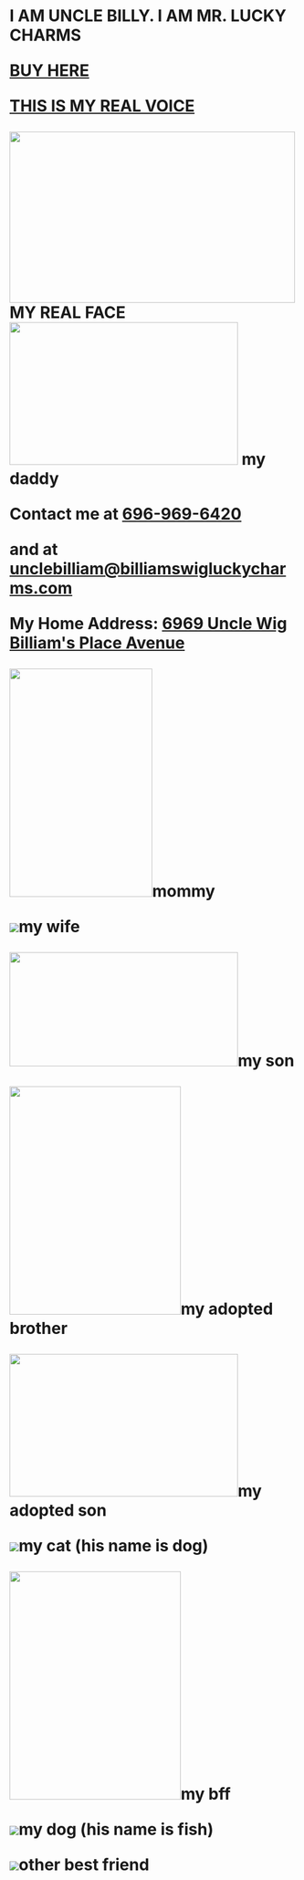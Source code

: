 <title>uncle billy's website</title>
<h1>I AM UNCLE BILLY.
I AM MR. LUCKY CHARMS <p>
 <strong> <a href="https://www.amazon.com/Lucky-Charms-Gluten-Breakfast-Cereal/dp/B07CX3FHM1">BUY HERE</a>
  <p>
   <a href="https://www.youtube.com/watch?v=dQw4w9WgXcQ">THIS IS MY REAL VOICE</a>
   <p>
   <img src="https://i.ytimg.com/vi/IKi7ZcKkVGs/maxresdefault.jpg" height="300" width="500"/>
   MY REAL FACE
    <img src="https://akm-img-a-in.tosshub.com/businesstoday/images/story/202101/amouhaji_660_200121122043.jpg?size=948:533" height="250" width="400"/> my daddy
   <p> Contact me at 
    <a href="tel:+6969696420"> 696-969-6420 </a> <p>
  and at <a href="mailto:unclebilliam@billiamswigluckycharms.com">unclebilliam@billiamswigluckycharms.com</a>
  <p> My Home Address: <a href="https://www.google.com/maps/place/William+Dick+School/@39.9866462,-75.1760614,17z/data=!3m2!4b1!5s0x89c6c7ec73a9b0ff:0x749dffefc30134!4m5!3m4!1s0x89c6c7ec678bdc59:0xca1ba084ca5563f8!8m2!3d39.9866421!4d-75.1738727">6969 Uncle Wig Billiam's Place Avenue</a>
<p>
 <img src="https://image.shutterstock.com/image-photo/crazy-old-woman-wearing-viking-260nw-28967845.jpg" height="400" width="250"/>mommy<p>
 <img src="https://www.covermesongs.com/wp-content/uploads/2011/06/WeirdAl-500x400.jpg"/>my wife
<p> <img src="https://i.ytimg.com/vi/qkysU6P-yys/maxresdefault.jpg" height="200" width="400"/>my son
 <p> <img src="https://preview.redd.it/06atep1a7ni71.jpg?auto=webp&s=04a5395bcfb794d25b634e536a4ecd9896a6a7b1" width="300" height="400"/>my adopted brother
 <p> 
  <img src="https://i1.sndcdn.com/artworks-000642803224-a4orcq-t500x500.jpg" width="400" height="250"/>my adopted son
<p><img src="https://i.ytimg.com/vi/cdxRy_jNCqI/mqdefault.jpg"/>my cat (his name is dog)
 <p><img src="https://yt3.ggpht.com/ytc/AKedOLTwRJFPnsthTZ5fA1xXs4EVZs4yRnAtWrwOXNp2=s900-c-k-c0x00ffffff-no-rj" width="300" height="400"/>my bff
  <p><img src="http://3.bp.blogspot.com/-KWOtKSJrcJk/Th71mKiiu0I/AAAAAAAAESs/TZD2w4JlPDE/s1600/smiling_dog.jpg"/>my dog (his name is fish)
<p><img src="https://www.gannett-cdn.com/-mm-/8dadc5dbe007d8798b0802af346985bb3b8ec3bf/c=40-0-320-210/local/-/media/AsburyPark/2015/03/18/B9316647095Z.1_20150318144334_000_G3TA8NPVJ.1-0.jpg?quality=50&width=640 height="250" wifth="250"/>other best friend
